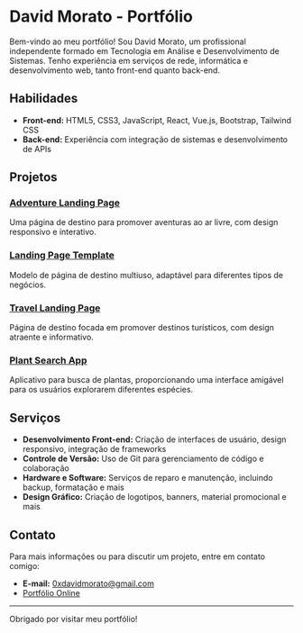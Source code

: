 # David Morato - Portfólio

Bem-vindo ao meu portfólio! Sou David Morato, um profissional independente formado em Tecnologia em Análise e Desenvolvimento de Sistemas. Tenho experiência em serviços de rede, informática e desenvolvimento web, tanto front-end quanto back-end.

## Habilidades

- **Front-end:** HTML5, CSS3, JavaScript, React, Vue.js, Bootstrap, Tailwind CSS
- **Back-end:** Experiência com integração de sistemas e desenvolvimento de APIs

## Projetos

### [Adventure Landing Page](https://0xdavidmorato.github.io/projects/adventure-landing-page)
Uma página de destino para promover aventuras ao ar livre, com design responsivo e interativo.

### [Landing Page Template](https://0xdavidmorato.github.io/projects/landing-page-template)
Modelo de página de destino multiuso, adaptável para diferentes tipos de negócios.

### [Travel Landing Page](https://0xdavidmorato.github.io/projects/travel-landing-page)
Página de destino focada em promover destinos turísticos, com design atraente e informativo.

### [Plant Search App](https://0xdavidmorato.github.io/projects/plant-search-app)
Aplicativo para busca de plantas, proporcionando uma interface amigável para os usuários explorarem diferentes espécies.

## Serviços

- **Desenvolvimento Front-end:** Criação de interfaces de usuário, design responsivo, integração de frameworks
- **Controle de Versão:** Uso de Git para gerenciamento de código e colaboração
- **Hardware e Software:** Serviços de reparo e manutenção, incluindo backup, formatação e mais
- **Design Gráfico:** Criação de logotipos, banners, material promocional e mais

## Contato

Para mais informações ou para discutir um projeto, entre em contato comigo:

- **E-mail:** 0xdavidmorato@gmail.com
- [Portfólio Online](https://0xdavidmorato.github.io/)

---

Obrigado por visitar meu portfólio!
